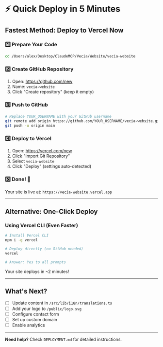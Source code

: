 # ⚡ Quick Deploy in 5 Minutes

## Fastest Method: Deploy to Vercel Now

### 1️⃣ Prepare Your Code
```bash
cd /Users/alex/Desktop/ClaudeMCP/Vecia/Website/vecia-website
```

### 2️⃣ Create GitHub Repository

1. Open: https://github.com/new
2. Name: `vecia-website`
3. Click "Create repository" (keep it empty)

### 3️⃣ Push to GitHub

```bash
# Replace YOUR_USERNAME with your GitHub username
git remote add origin https://github.com/YOUR_USERNAME/vecia-website.git
git push -u origin main
```

### 4️⃣ Deploy to Vercel

1. Open: https://vercel.com/new
2. Click "Import Git Repository"
3. Select `vecia-website`
4. Click "Deploy" (settings auto-detected)

### 5️⃣ Done! 🎉

Your site is live at: `https://vecia-website.vercel.app`

---

## Alternative: One-Click Deploy

### Using Vercel CLI (Even Faster)

```bash
# Install Vercel CLI
npm i -g vercel

# Deploy directly (no GitHub needed)
vercel

# Answer: Yes to all prompts
```

Your site deploys in ~2 minutes!

---

## What's Next?

- [ ] Update content in `/src/lib/i18n/translations.ts`
- [ ] Add your logo to `/public/logo.svg`
- [ ] Configure contact form
- [ ] Set up custom domain
- [ ] Enable analytics

---

**Need help?** Check `DEPLOYMENT.md` for detailed instructions.